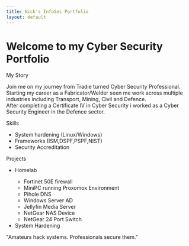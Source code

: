 ```yaml
---
title: Nick's InfoSec Portfolio
layout: default
---
```


<link rel="stlyesheet" href="/assets/css/style.css">

<div class="container">
<h1>Welcome to my Cyber Security Portfolio</h1>

<p class="paragraph-heading">
    My Story
</p>

<p>
    Join me on my journey from Tradie turned Cyber Security Professional.<br>
    Starting my career as a Fabricator/Welder seen me work across multiple industries including Transport, Mining, Civil and Defence.<br>
    After completing a Certificate IV in Cyber Security i worked as a Cyber Security Engineer in the Defence sector.
</p>

<p class="paragraph-heading">
    Skills
</p>
<ul>
    <li>System hardening (Linux/Windows)</li>
    <li>Frameworks (ISM,DSPF,PSPF,NIST)</li>
    <li>Security Accreditation</li>
</ul>

<p class="paragraph-heading">
    Projects
</p>
<ul>
    <li>Homelab</li>
    <ul>
        <li>Fortinet 50E firewall</li>
        <li>MiniPC running Proxomox Environment</li>
        <li>Pihole DNS</li>
        <li>Windows Server AD</li>
        <li>Jellyfin Media Server</li>
        <li>NetGear NAS Device</li>
        <li>NetGear 24 Port Switch</li>
    </ul>
    <li>System Hardening</li>
</ul>

"Amateurs hack systems. Professionals secure them."

</div>
